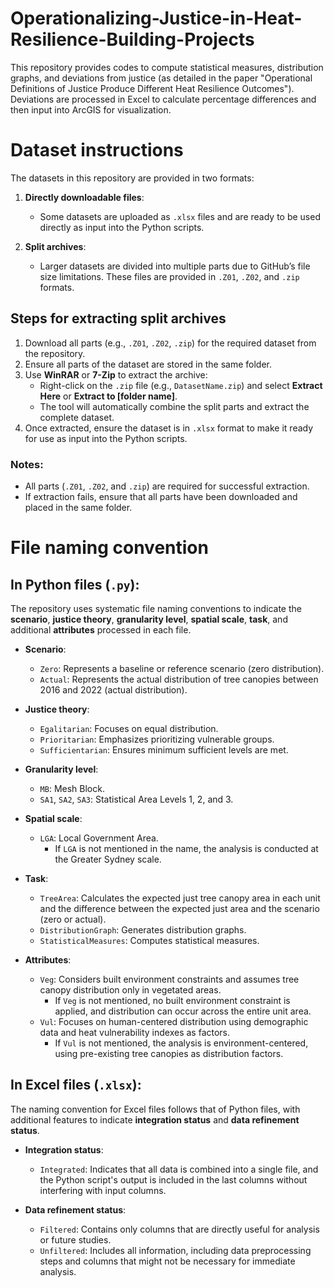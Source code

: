 # Operationalizing-Justice-in-Heat-Resilience-Building-Projects
This repository provides codes to compute statistical measures, distribution graphs, and deviations from justice (as detailed in the paper "Operational Definitions of Justice Produce Different Heat Resilience Outcomes"). Deviations are processed in Excel to calculate percentage differences and then input into ArcGIS for visualization.

# Dataset instructions
The datasets in this repository are provided in two formats:

1. **Directly downloadable files**:  
   - Some datasets are uploaded as `.xlsx` files and are ready to be used directly as input into the Python scripts.

2. **Split archives**:  
   - Larger datasets are divided into multiple parts due to GitHub’s file size limitations. These files are provided in `.Z01`, `.Z02`, and `.zip` formats.

## Steps for extracting split archives
1. Download all parts (e.g., `.Z01`, `.Z02`, `.zip`) for the required dataset from the repository.
2. Ensure all parts of the dataset are stored in the same folder.
3. Use **WinRAR** or **7-Zip** to extract the archive:
   - Right-click on the `.zip` file (e.g., `DatasetName.zip`) and select **Extract Here** or **Extract to [folder name]**.
   - The tool will automatically combine the split parts and extract the complete dataset.
4. Once extracted, ensure the dataset is in `.xlsx` format to make it ready for use as input into the Python scripts.

### Notes:
- All parts (`.Z01`, `.Z02`, and `.zip`) are required for successful extraction.
- If extraction fails, ensure that all parts have been downloaded and placed in the same folder.

# File naming convention
## In Python files (`.py`):
The repository uses systematic file naming conventions to indicate the **scenario**, **justice theory**, **granularity level**, **spatial scale**, **task**, and additional **attributes** processed in each file.

- **Scenario**:
  - `Zero`: Represents a baseline or reference scenario (zero distribution).
  - `Actual`: Represents the actual distribution of tree canopies between 2016 and 2022 (actual distribution).

- **Justice theory**:
  - `Egalitarian`: Focuses on equal distribution.
  - `Prioritarian`: Emphasizes prioritizing vulnerable groups.
  - `Sufficientarian`: Ensures minimum sufficient levels are met.

- **Granularity level**:
  - `MB`: Mesh Block.
  - `SA1`, `SA2`, `SA3`: Statistical Area Levels 1, 2, and 3.

- **Spatial scale**:
  - `LGA`: Local Government Area.
    - If `LGA` is not mentioned in the name, the analysis is conducted at the Greater Sydney scale.

- **Task**:
  - `TreeArea`: Calculates the expected just tree canopy area in each unit and the difference between the expected just area and the scenario (zero or actual).
  - `DistributionGraph`: Generates distribution graphs.
  - `StatisticalMeasures`: Computes statistical measures.

- **Attributes**:
  - `Veg`: Considers built environment constraints and assumes tree canopy distribution only in vegetated areas.
    - If `Veg` is not mentioned, no built environment constraint is applied, and distribution can occur across the entire unit area.
  - `Vul`: Focuses on human-centered distribution using demographic data and heat vulnerability indexes as factors.
    - If `Vul` is not mentioned, the analysis is environment-centered, using pre-existing tree canopies as distribution factors.

## In Excel files (`.xlsx`):
The naming convention for Excel files follows that of Python files, with additional features to indicate **integration status** and **data refinement status**.

- **Integration status**:
  - `Integrated`: Indicates that all data is combined into a single file, and the Python script's output is included in the last columns without interfering with input columns.

- **Data refinement status**:
  - `Filtered`: Contains only columns that are directly useful for analysis or future studies.
  - `Unfiltered`: Includes all information, including data preprocessing steps and columns that might not be necessary for immediate analysis.
